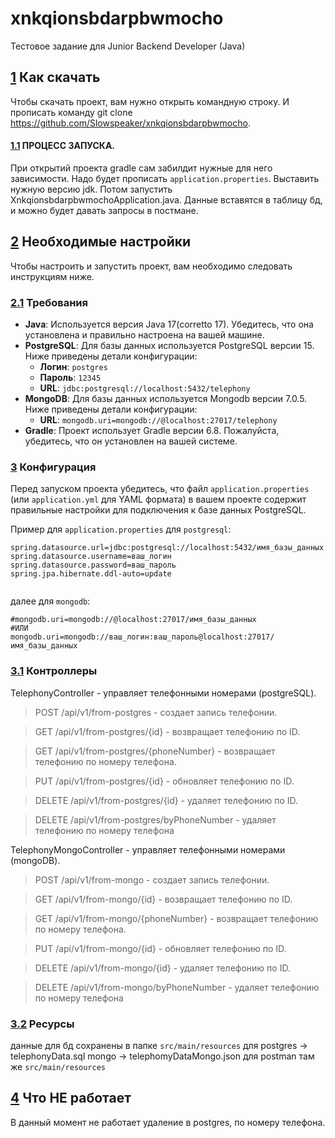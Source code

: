 # xnkqionsbdarpbwmocho

Тестовое задание для Junior Backend Developer (Java)

## [1](#how-to-download) Как скачать 

Чтобы скачать проект, вам нужно открыть командную строку. И прописать команду git clone https://github.com/Slowspeaker/xnkqionsbdarpbwmocho.

#### [1.1](#how-to-download) ПРОЦЕСС ЗАПУСКА.
При открытий проекта gradle сам забилдит нужные для него зависимости. Надо будет прописать `application.properties`.
Выставить нужную версию jdk. Потом запустить XnkqionsbdarpbwmochoApplication.java. Данные вставятся в таблицу бд, и можно будет давать запросы в постмане.


## [2](#needable-settings) Необходимые настройки

Чтобы настроить и запустить проект, вам необходимо следовать инструкциям ниже.

### [2.1](#requiremnts) Требования

- **Java**: Используется версия Java 17(corretto 17). Убедитесь, что она установлена и правильно настроена на вашей машине.
- **PostgreSQL**: Для базы данных используется PostgreSQL версии 15. Ниже приведены детали конфигурации:
  - **Логин**: `postgres`
  - **Пароль**: `12345`
  - **URL**: `jdbc:postgresql://localhost:5432/telephony`
- **MongoDB**: Для базы данных используется Mongodb версии 7.0.5. Ниже приведены детали конфигурации:
  - **URL**: `mongodb.uri=mongodb://@localhost:27017/telephony` 
- **Gradle**: Проект использует Gradle версии 6.8. Пожалуйста, убедитесь, что он установлен на вашей системе.

### [3](#configuration) Конфигурация

Перед запуском проекта убедитесь, что файл `application.properties` (или `application.yml` для YAML формата) в вашем проекте содержит правильные настройки для подключения к базе данных PostgreSQL.

Пример для `application.properties` для `postgresql`:

```properties
spring.datasource.url=jdbc:postgresql://localhost:5432/имя_базы_данных
spring.datasource.username=ваш_логин
spring.datasource.password=ваш_пароль
spring.jpa.hibernate.ddl-auto=update


````
далее для `mongodb`:

```properties
#mongodb.uri=mongodb://@localhost:27017/имя_базы_данных
#ИЛИ
mongodb.uri=mongodb://ваш_логин:ваш_пароль@localhost:27017/имя_базы_данных
````
### [3.1](#configuration-controllers) Контроллеры


TelephonyController - управляет телефонными номерами (postgreSQL).


>POST /api/v1/from-postgres - создает запись телефонии.

>GET /api/v1/from-postgres/{id} - возвращает телефонию по ID.

>GET /api/v1/from-postgres/{phoneNumber} - возвращает телефонию по номеру телефона.

>PUT /api/v1/from-postgres/{id} - обновляет телефонию по ID.

>DELETE /api/v1/from-postgres/{id} - удаляет телефонию по ID.

>DELETE /api/v1/from-postgres/byPhoneNumber - удаляет телефонию по номеру телефона

TelephonyMongoController - управляет телефонными номерами (mongoDB).


>POST /api/v1/from-mongo - создает запись телефонии.

>GET /api/v1/from-mongo/{id} - возвращает телефонию по ID.

>GET /api/v1/from-mongo/{phoneNumber} - возвращает телефонию по номеру телефона.

>PUT /api/v1/from-mongo/{id} - обновляет телефонию по ID.

>DELETE /api/v1/from-mongo/{id} - удаляет телефонию по ID.

>DELETE /api/v1/from-mongo/byPhoneNumber - удаляет телефонию по номеру телефона

### [3.2](#configuration-resources) Ресурсы
данные для бд сохранены в папке `src/main/resources` 
для postgres -> telephonyData.sql
mongo -> telephomyDataMongo.json 
для postman там же `src/main/resources`



## [4](#dont-work) Что НЕ работает

В данный момент не работает удаление в postgres, по номеру телефона.